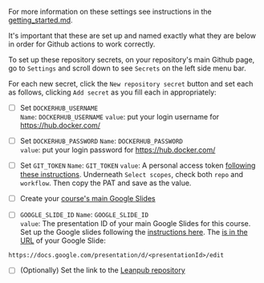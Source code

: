 
For more information on these settings see instructions in the [getting_started.md](./getting_started.md#adding-images-and-graphics).

It's important that these are set up and named exactly what they are below in order for Github actions to work correctly.

To set up these repository secrets, on your repository's main Github page, go to `Settings` and scroll down to see `Secrets` on the left side menu bar.

For each new secret, click the `New repository secret` button and set each as follows, clicking `Add secret` as you fill each in appropriately:  

- [ ] Set `DOCKERHUB_USERNAME`  
`Name`: `DOCKERHUB_USERNAME`
`value`: put your login username for https://hub.docker.com/

- [ ] Set `DOCKERHUB_PASSWORD`
`Name`: `DOCKERHUB_PASSWORD`  
`value`: put your login password for https://hub.docker.com/

- [ ] Set `GIT_TOKEN`
`Name`:  `GIT_TOKEN`
`value`: A personal access token [following these instructions](https://docs.github.com/en/github/authenticating-to-github/creating-a-personal-access-token#creating-a-token).
Underneath `Select scopes`, check both `repo` and `workflow`.
Then copy the PAT and save as the value.

- [ ] Create your [course's main Google Slides](./getting_started#adding-images-and-graphics)

- [ ] `GOOGLE_SLIDE_ID`
`Name`: `GOOGLE_SLIDE_ID`  
`value`: The presentation ID of your main Google Slides for this course.
Set up the Google slides following the [instructions here](#adding-images-and-graphics).
The [<presentationID> is in the URL](https://developers.google.com/slides/how-tos/overview#the_structure_of_a_presentation) of your Google Slide:
```
https://docs.google.com/presentation/d/<presentationId>/edit
```

- [ ] (Optionally) Set the link to the [Leanpub repository](./getting_started/#linking-to-leanpub-repository)
